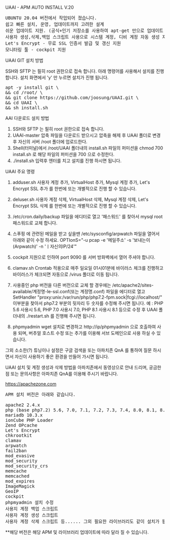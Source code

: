 UAAI - APM AUTO INSTALL V.20
<pre>
UBUNTU 20.04 버전에서 작업되어 졌습니다.
쉽고 빠른 설치, 운영, 업데이트까지 고려한 설계
쉬운 업데이트 지원. (공식+인기 저장소를 사용하여 apt-get 만으로 업데이트 완료)
사용자 생성,삭제,백업 스크립트 사용으로 시스템 계정, 디비 계정 자동 생성 지원
Let's Encrypt - 무료 SSL 인증서 발급 및 갱신 지원
모니터링 툴 - cockpit 지원
</pre>


UAAI GIT 설치 방법

SSH와 SFTP 는 필히 root 권한으로 접속 합니다.
아래 명령어를 사용해서 설치를 진행 합니다. 설치 화면에서 'y' 만 누르면 설치가 진행 됩니다.
<pre>
apt -y install git \
&& cd /root/ \
&& git clone https://github.com/joosung/UAAI.git \
&& cd UAAI \
&& sh install.sh
</pre>

AAI 다운로드 설치 방법

1. SSH와 SFTP 는 필히 root 권한으로 접속 합니다.
2. UAAI-master 압축 파일을 다운로드 받으시고 압축을 해제 후 UAAI 폴더로 변경 후 자신의 서버 /root 폴더에 업로드한다.
3. Shell(터미널)에서 /root/UAAI 폴더내의 install.sh 파일의 퍼미션을 chmod 700 install.sh 로 해당 파일의 퍼미션을 700 으로 수정한다.
4. ./install.sh 입력후 엔터를 치고 설치를 진행 하시면 됩니다.


UAAI  주요 명령

1. adduser.sh
   사용자 계정 추가, VirtualHost 추가, Mysql 계정 추가, Let's Encrypt SSL 추가 를 한번에 또는 개별적으로 진행 할 수 있습니다.

2. deluser.sh
   사용자 계정 삭제, VirtualHost 삭제, Mysql 계정 삭제, Let's Encrypt SSL 삭제 를 한번에 또는 개별적으로 진행 할 수 있습니다.

3. /etc/cron.daily/backup 파일을 에디터로 열고 '패스워드' 를 찾아서 mysql root 패스워드로 교체 합니다.

4. 스푸핑 에 관련된 메일을 받고 싶을땐 /etc/sysconfig/arpwatch 파일을 열어서 아래와 같이 수정 하세요.
   OPTIonS="-u pcap -e '메일주소' -s '보내는이(Arpwatch)' -n 'ㅣ자신의IP/24'"

5. cockpit 지원으로 인하여 port 9090 를 서버 방화벽에서 열어 주셔야 합니다.

6. clamav.sh Crontab 적용으로 매주 일요일 01시01분에 바이러스 체크를 진행하고 바이러스가 체크되면 자동으로 /virus 폴더로 이동 됩니다.

7. 사용중인 php 버전을 다른 버전으로 교체 할 경우에는 /etc/apache2/sites-available/계정명-le-ssl.conf(또는 계정명.conf) 파일을 에디터로 열고 
   SetHandler "proxy:unix:/var/run/php/php7.2-fpm.sock|fcgi://localhost/" 이부분을 찾아서 php7.2 부분의 뒷자리 두 숫자를 수정해 주시면 됩니다.
   예 : PHP 5.6 사용시 5.6, PHP 7.0 사용시 7.0, PHP 8.1 사용시 8.1 등으로 수정 후 UAAI 폴더내의 ./restart.sh 를 진행해 주시면 됩니다. 

8. phpmyadmin wget 설치로 변경하고 http://ip/phpmyadmin 으로 호출하여 사용 되며, 버추얼 호스트 수정 또는 추가를 이용해 서브 도메인으로 사용 하실 수 있습니다.


그외 소소한(?) 튜닝이나 설정은 구글 검색을 또는 아파치존 QnA 를 통하여 질문 하시면서 자신이 사용하기 좋은 환경을 만들어 가시면 됩니다.

UAAI 설치 및 계정 생성과 삭제 방법을 아파치존에서 동영상으로 안내 드리며, 궁금한점 또는 문의사항은 아파치존 QnA를 이용해 주시기 바랍니다.

https://apachezone.com

<pre>
APM 설치 버전은 아래와 같습니다.

apache2 2.4.x
php (base php7.2) 5.6, 7.0, 7.1, 7.2, 7.3, 7.4, 8.0, 8.1, 8.2
mariadb 10.3.x
ionCube PHP Loader
Zend OPcache
Let's Encrypt
chkrootkit
clamav
arpwatch
fail2ban
mod_evasive
mod_security
mod_security_crs
memcache
memcached
mod_expires
ImageMagick 
GeoIP
cockpit
phpmyadmin 설치 수정
사용지 계정 백업 스크립트
사용자 계정 생성 스크립트
사용자 계정 삭제 스크립트 등...... 그외 필요한 라이브러리도 같이 설치가 됩니다.
</pre>

**해당 버전은 해당 APM 및 라이브러리 업데이트에 따라 달라 질 수 있습니다.
